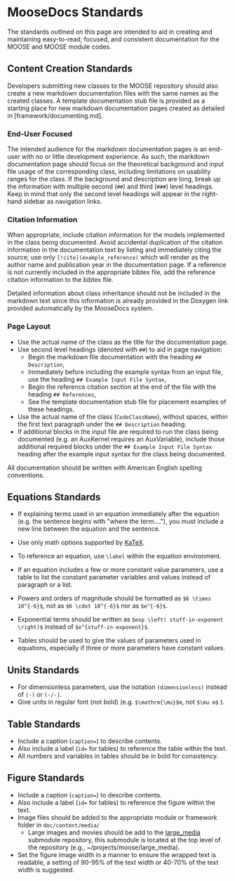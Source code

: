 # MooseDocs Standards

The standards outlined on this page are intended to aid in creating and maintaining easy-to-read,
focused, and consistent documentation for the MOOSE and MOOSE module codes.

## Content Creation Standards

Developers submitting new classes to the MOOSE repository should also create a new markdown
documentation files with the same names as the created classes.  A template documentation stub file
is provided as a starting place for new markdown documentation pages created as detailed in
[framework/documenting.md].

### End-User Focused

The intended audience for the markdown documentation pages is an end-user with no or little
development experience.  As such, the markdown documentation page should focus on the theoretical
background and input file usage of the corresponding class, including limitations on usability ranges
for the class.  If the background and description are long, break up the information with multiple
second (`##`) and third (`###`) level headings.  Keep in mind that only the second level headings
will appear in the right-hand sidebar as navigation links.

### Citation Information

When appropriate, include citation information for the models implemented in the class being
documented.  Avoid accidental duplication of the citation information in the documentation text by
listing and immediately citing the source; use only `[!cite](example_reference)` which will render as
the author name and publication year in the documentation page.  If a reference is not currently
included in the appropriate bibtex file, add the reference citation information to the bibtex file.

Detailed information about class inheritance should not be included in the markdown text since this
information is already provided in the Doxygen link provided automatically by the MooseDocs system.

### Page Layout

- Use the actual name of the class as the title for the documentation page.
- Use second level headings (denoted with `##`) to aid in page navigation:
    - Begin the markdown file documentation with the heading `## Description`,
    - Immediately before including the example syntax from an input file, use the heading
      `## Example Input File Syntax`,
    - Begin the reference citation section at the end of the file with the heading `## References`,
    - See the template documentation stub file for placement examples of these headings.
- Use the actual name of the class (`CodeClassName`), without spaces, within the first text
  paragraph under the `## Description` heading.
- If additional blocks in the input file are required to run the class being documented (e.g. an
  AuxKernel requires an AuxVariable), include those additional required blocks under the
  `## Example Input File Syntax` heading after the example input syntax for the class being
  documented.

All documentation should be written with American English spelling conventions.

## Equations Standards

- If explaining terms used in an equation immediately after the equation (e.g. the sentence begins
  with "where the term...."), you must include a new line between the equation and the sentence.

- Use only math options supported by [KaTeX](https://khan.github.io/KaTeX/function-support.html).
- To reference an equation, use `\label` within the equation environment.
- If an equation includes a few or more constant value parameters, use a table to list the constant
  parameter variables and values instead of paragraph or a list.
- Powers and orders of magnitude should be formatted as `$6 \times 10^{-6}$`, not as `$6 \cdot
  10^{-6}$` nor as `$e^{-6}$`.
- Exponential terms should be written as `$exp \left( stuff-in-exponent \right)$` instead of
  `$e^{stuff-in-exponent}$`.
- Tables should be used to give the values of parameters used in equations, especially if three or
  more parameters have constant values.

## Units Standards

- For dimensionless parameters, use the notation `(dimensionless)` instead of `(-)` or `(-/-)`.
- Give units in regular font (not bold) (e.g. `$\mathrm{\mu}$m`, not `$\mu m$` ).

## Table Standards

- Include a caption (`caption=`) to describe contents.
- Also include a label (`id=` for tables) to reference the table within the text.
- All numbers and variables in tables should be in bold for consistency.

## Figure Standards

- Include a caption (`caption=`) to describe contents.
- Also include a label (`id=` for tables) to reference the figure within the text.
- Image files should be added to the appropriate module or framework folder in `doc/content/media/`
  - Large images and movies should be add to the
    [large_media](https://github.com/idaholab/large_media) submodule repository, this submodule is
    located at the top level of the repository (e.g., ~/projects/moose/large_media).
- Set the figure image width in a manner to ensure the wrapped text is readable, a setting of 90-95%
  of the text width or 40-70% of the text width is suggested.
